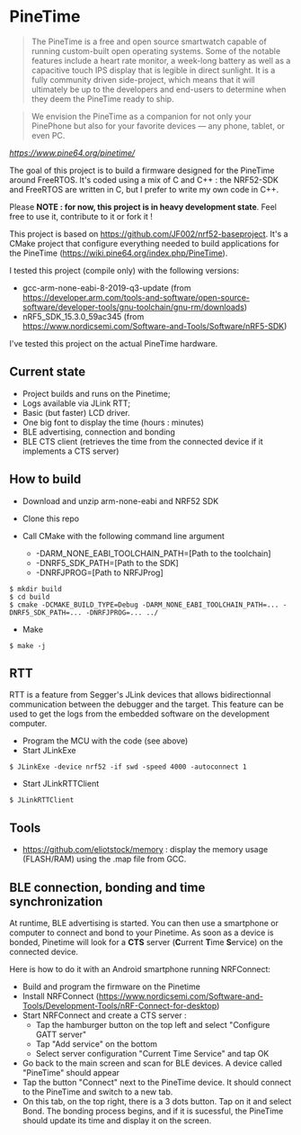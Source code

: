 # PineTime
> The PineTime is a free and open source smartwatch capable of running custom-built open operating systems. Some of the notable features include a heart rate monitor, a week-long battery as well as a capacitive touch IPS display that is legible in direct sunlight. It is a fully community driven side-project, which means that it will ultimately be up to the developers and end-users to determine when they deem the PineTime ready to ship.

> We envision the PineTime as a companion for not only your PinePhone but also for your favorite devices — any phone, tablet, or even PC.

*https://www.pine64.org/pinetime/* 

The goal of this project is to build a firmware designed for the PineTime around FreeRTOS.
It's coded using a mix of C and C++ : the NRF52-SDK and FreeRTOS are written in C, but I prefer to write my own code in C++.

Please **NOTE : for now, this project is in heavy development state**. Feel free to use it, contribute to it or fork it !

This project is based on https://github.com/JF002/nrf52-baseproject.
It's a CMake project that configure everything needed to build applications for the PineTime (https://wiki.pine64.org/index.php/PineTime).

I tested this project (compile only) with the following versions:

  * gcc-arm-none-eabi-8-2019-q3-update (from https://developer.arm.com/tools-and-software/open-source-software/developer-tools/gnu-toolchain/gnu-rm/downloads)
  * nRF5_SDK_15.3.0_59ac345 (from https://www.nordicsemi.com/Software-and-Tools/Software/nRF5-SDK)
  
I've tested this project on the actual PineTime hardware.

## Current state

 * Project builds and runs on the Pinetime;
 * Logs available via JLink RTT;
 * Basic (but faster) LCD driver.
 * One big font to display the time (hours : minutes)
 * BLE advertising, connection and bonding
 * BLE CTS client (retrieves the time from the connected device if it implements a CTS server)

## How to build

  * Download and unzip arm-none-eabi and NRF52 SDK
  * Clone this repo
  * Call CMake with the following command line argument
  
      - -DARM_NONE_EABI_TOOLCHAIN_PATH=[Path to the toolchain] 
      - -DNRF5_SDK_PATH=[Path to the SDK]
      - -DNRFJPROG=[Path to NRFJProg]
      
```
$ mkdir build
$ cd build
$ cmake -DCMAKE_BUILD_TYPE=Debug -DARM_NONE_EABI_TOOLCHAIN_PATH=... -DNRF5_SDK_PATH=... -DNRFJPROG=... ../
```

  * Make
```
$ make -j
```  

## RTT

RTT is a feature from Segger's JLink devices that allows bidirectionnal communication between the debugger and the target.
This feature can be used to get the logs from the embedded software on the development computer.

  * Program the MCU with the code (see above)
  * Start JLinkExe
  
```
$ JLinkExe -device nrf52 -if swd -speed 4000 -autoconnect 1
```

  * Start JLinkRTTClient
  
```
$ JLinkRTTClient
```

## Tools

 - https://github.com/eliotstock/memory : display the memory usage (FLASH/RAM) using the .map file from GCC.
 
## BLE connection, bonding and time synchronization
At runtime, BLE advertising is started. You can then use a smartphone or computer to connect and bond to your Pinetime. 
As soon as a device is bonded, Pinetime will look for a **CTS** server (**C**urrent **T**ime **S**ervice) on the connected device.

Here is how to do it with an Android smartphone running NRFConnect:

* Build and program the firmware on the Pinetime
* Install NRFConnect (https://www.nordicsemi.com/Software-and-Tools/Development-Tools/nRF-Connect-for-desktop)
* Start NRFConnect and create a CTS server : 
    - Tap the hamburger button on the top left and select "Configure GATT server"
    - Tap "Add service" on the bottom
    - Select server configuration "Current Time Service" and tap OK
* Go back to the main screen and scan for BLE devices. A device called "PineTime" should appear
* Tap the button "Connect" next to the PineTime device. It should connect to the PineTime and switch to a new tab.
* On this tab, on the top right, there is a 3 dots button. Tap on it and select Bond. The bonding process begins, and if it is sucessful, the PineTime should update its time and display it on the screen.
      